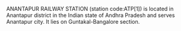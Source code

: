 ANANTAPUR RAILWAY STATION (station code:ATP[1]) is located in Anantapur district in the Indian state of Andhra Pradesh and serves Anantapur city. It lies on Guntakal-Bangalore section.
